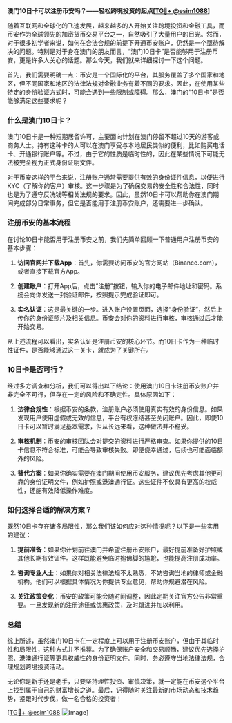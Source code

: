 **澳门10日卡可以注册币安吗？——轻松跨境投资的起点[[TG💪+ @esim1088](https://t.me/s/esim1088)]**

随着互联网和全球化的飞速发展，越来越多的人开始关注跨境投资和金融工具，而币安作为全球领先的加密货币交易平台之一，自然吸引了大量用户的目光。然而，对于很多初学者来说，如何在合法合规的前提下开通币安账户，仍然是一个亟待解决的问题。特别是对于身在澳门的朋友而言，“澳门10日卡”是否能够用于注册币安，更是许多人关心的话题。那么今天，我们就来详细探讨一下这个问题。

首先，我们需要明确一点：币安是一个国际化的平台，其服务覆盖了多个国家和地区，但不同国家和地区的法律法规对金融业务有着不同的要求。因此，在使用某些特定的身份验证方式时，可能会遇到一些限制或障碍。那么，澳门的“10日卡”是否能够满足这些要求呢？

### **什么是澳门10日卡？**

澳门10日卡是一种短期居留许可，主要面向计划在澳门停留不超过10天的游客或商务人士。持有这种卡的人可以在澳门享受与本地居民类似的便利，比如购买电话卡、开通银行账户等。不过，由于它的性质是临时性的，因此在某些情况下可能无法被完全视为正式身份证明文件。

对于币安这样的平台来说，注册账户通常需要提供有效的身份证件信息，以便进行KYC（了解你的客户）审核。这一步骤是为了确保交易的安全性和合法性，同时也是为了遵守反洗钱等相关法规的要求。因此，虽然10日卡可以帮助你在澳门期间完成部分日常事务，但它是否能用于注册币安账户，还需要进一步确认。

### **注册币安的基本流程**

在讨论10日卡能否用于注册币安之前，我们先简单回顾一下普通用户注册币安的基本步骤：

1. **访问官网并下载App**：首先，你需要访问币安的官方网站（Binance.com），或者直接下载官方App。
   
2. **创建账户**：打开App后，点击“注册”按钮，输入你的电子邮件地址和密码。系统会向你发送一封验证邮件，按照提示完成验证即可。

3. **实名认证**：这是最关键的一步。进入账户设置页面，选择“身份验证”，然后上传你的身份证照片及相关信息。币安会对你的资料进行审核，审核通过后才能开始交易。

从上述流程可以看出，实名认证是注册币安的核心环节。而10日卡作为一种临时性证件，是否能够通过这一关卡，就成为了关键所在。

### **10日卡是否可行？**

经过多方调查和分析，我们可以得出以下结论：使用澳门10日卡注册币安账户并非完全不可行，但存在一定的风险和不确定性。具体原因如下：

1. **法律合规性**：根据币安的条款，注册账户必须使用真实有效的身份信息。如果发现用户使用虚假或无效的信息，平台有权冻结甚至关闭账户。因此，即使10日卡可以暂时满足基本需求，但从长远来看，这种做法并不稳妥。

2. **审核机制**：币安的审核团队会对提交的资料进行严格审查。如果你提供的10日卡信息不符合标准，可能会导致审核失败。即便侥幸通过，后续也可能面临额外的风险。

3. **替代方案**：如果你确实需要在澳门期间使用币安服务，建议优先考虑其他更可靠的身份证明文件，例如护照或港澳通行证。这些证件不仅具有更高的权威性，还能有效降低操作难度。

### **如何选择合适的解决方案？**

既然10日卡存在诸多局限性，那么我们该如何应对这种情况呢？以下是一些实用的建议：

1. **提前准备**：如果你计划前往澳门并希望注册币安账户，最好提前准备好护照或其他长期有效证件。这样既能避免临时抱佛脚的尴尬，也能提高注册成功率。

2. **咨询专业人士**：如果你对相关法律法规不太熟悉，不妨咨询当地的律师或金融机构。他们可以根据具体情况为你提供专业意见，帮助你规避潜在风险。

3. **关注政策变化**：币安的政策可能会随时间调整，因此定期关注官方公告非常重要。一旦发现新的注册途径或优惠政策，及时跟进并加以利用。

### **总结**

综上所述，虽然澳门10日卡在一定程度上可以用于注册币安账户，但由于其临时性和局限性，这种方式并不推荐。为了确保账户安全和交易顺畅，建议优先选择护照、港澳通行证等更具权威性的身份证明文件。同时，务必遵守当地法律法规，合理规划跨境投资活动。

无论你是新手还是老手，只要坚持理性投资、审慎决策，就一定能在币安这个平台上找到属于自己的财富增长之道。最后，记得随时关注最新的市场动态和技术趋势，紧跟时代步伐，做一名合格的投资者！

[[TG💪+ @esim1088](https://t.me/s/esim1088) ![Image](https://i.postimg.cc/4NQfJmqS/Snipaste-2025-05-13-00-14-12.png)]